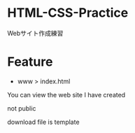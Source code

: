 # HTML-CSS-Practice
Webサイト作成練習

# Feature
- www > index.html

You can view the web site I have created

not public

download file is template
